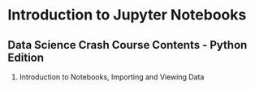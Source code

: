 # Introduction to Jupyter Notebooks

## Data Science Crash Course Contents - Python Edition

1. Introduction to Notebooks, Importing and Viewing Data
